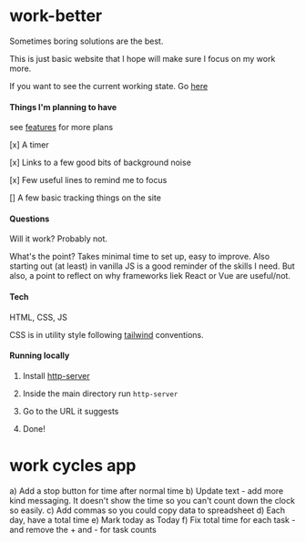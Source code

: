 # work-better

Sometimes boring solutions are the best.

This is just basic website that I hope will make sure I focus on my work more.

If you want to see the current working state. Go [here](https://gatcombe-59.netlify.com/)

#### Things I'm planning to have

see [features](features.md) for more plans

[x] A timer

[x] Links to a few good bits of background noise

[x] Few useful lines to remind me to focus

[] A few basic tracking things on the site

#### Questions

Will it work? Probably not.

What's the point? Takes minimal time to set up, easy to improve. Also starting out (at least) in vanilla JS is a good reminder of the skills I need. But also, a point to reflect on why frameworks liek React or Vue are useful/not.

#### Tech

HTML, CSS, JS

CSS is in utility style following [tailwind](https://tailwindcss.com/) conventions.

#### Running locally

1. Install [http-server](https://www.npmjs.com/package/http-server)

2. Inside the main directory run `http-server`

3. Go to the URL it suggests

4. Done!


# work cycles app

a) Add a stop button for time after normal time
b) Update text - add more kind messaging. It doesn't show the time so you can't count down the clock so easily.
c) Add commas so you could copy data to spreadsheet
d) Each day, have a total time
e) Mark today as Today
f) Fix total time for each task - and remove the + and - for task counts
